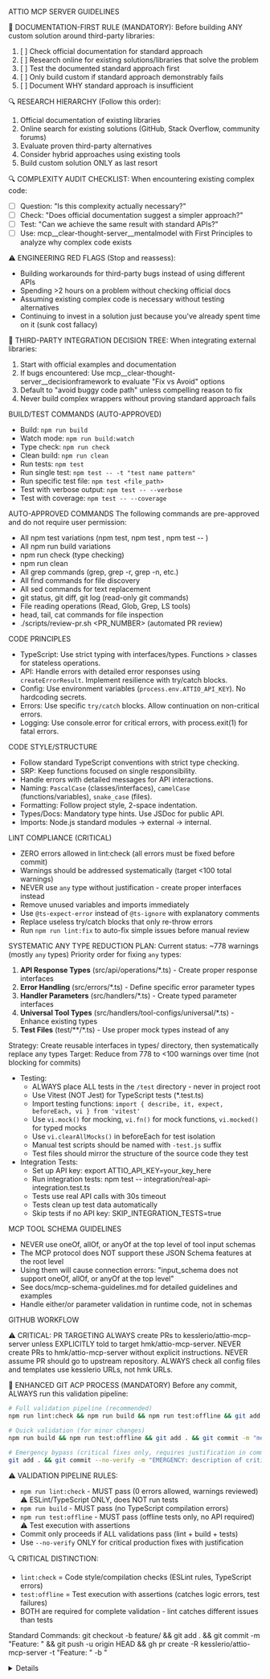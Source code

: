 ATTIO MCP SERVER GUIDELINES

🚨 DOCUMENTATION-FIRST RULE (MANDATORY):
Before building ANY custom solution around third-party libraries:
1. [ ] Check official documentation for standard approach
2. [ ] Research online for existing solutions/libraries that solve the problem
3. [ ] Test the documented standard approach first
4. [ ] Only build custom if standard approach demonstrably fails
5. [ ] Document WHY standard approach is insufficient

🔍 RESEARCH HIERARCHY (Follow this order):
1. Official documentation of existing libraries
2. Online search for existing solutions (GitHub, Stack Overflow, community forums)
3. Evaluate proven third-party alternatives
4. Consider hybrid approaches using existing tools
5. Build custom solution ONLY as last resort

🔍 COMPLEXITY AUDIT CHECKLIST:
When encountering existing complex code:
- [ ] Question: "Is this complexity actually necessary?"
- [ ] Check: "Does official documentation suggest a simpler approach?"
- [ ] Test: "Can we achieve the same result with standard APIs?"
- [ ] Use: mcp__clear-thought-server__mentalmodel with First Principles to analyze why complex code exists

⚠️  ENGINEERING RED FLAGS (Stop and reassess):
- Building workarounds for third-party bugs instead of using different APIs
- Spending >2 hours on a problem without checking official docs
- Assuming existing complex code is necessary without testing alternatives
- Continuing to invest in a solution just because you've already spent time on it (sunk cost fallacy)

🎯 THIRD-PARTY INTEGRATION DECISION TREE:
When integrating external libraries:
1. Start with official examples and documentation
2. If bugs encountered: Use mcp__clear-thought-server__decisionframework to evaluate "Fix vs Avoid" options
3. Default to "avoid buggy code path" unless compelling reason to fix
4. Never build complex wrappers without proving standard approach fails

BUILD/TEST COMMANDS (AUTO-APPROVED)
- Build: `npm run build`
- Watch mode: `npm run build:watch`
- Type check: `npm run check`
- Clean build: `npm run clean`
- Run tests: `npm test`
- Run single test: `npm test -- -t "test name pattern"`
- Run specific test file: `npm test <file_path>`
- Test with verbose output: `npm test -- --verbose`
- Test with coverage: `npm test -- --coverage`

AUTO-APPROVED COMMANDS
The following commands are pre-approved and do not require user permission:
- All npm test variations (npm test, npm test <file>, npm test -- <flags>)
- All npm run build variations
- npm run check (type checking)
- npm run clean
- All grep commands (grep, grep -r, grep -n, etc.)
- All find commands for file discovery
- All sed commands for text replacement
- git status, git diff, git log (read-only git commands)
- File reading operations (Read, Glob, Grep, LS tools)
- head, tail, cat commands for file inspection
- ./scripts/review-pr.sh <PR_NUMBER> (automated PR review)

CODE PRINCIPLES
- TypeScript: Use strict typing with interfaces/types. Functions > classes for stateless operations.
- API: Handle errors with detailed error responses using `createErrorResult`. Implement resilience with try/catch blocks.
- Config: Use environment variables (`process.env.ATTIO_API_KEY`). No hardcoding secrets.
- Errors: Use specific `try/catch` blocks. Allow continuation on non-critical errors.
- Logging: Use console.error for critical errors, with process.exit(1) for fatal errors.

CODE STYLE/STRUCTURE
- Follow standard TypeScript conventions with strict type checking.
- SRP: Keep functions focused on single responsibility.
- Handle errors with detailed messages for API interactions.
- Naming: `PascalCase` (classes/interfaces), `camelCase` (functions/variables), `snake_case` (files).
- Formatting: Follow project style, 2-space indentation.
- Types/Docs: Mandatory type hints. Use JSDoc for public API.
- Imports: Node.js standard modules -> external -> internal.

LINT COMPLIANCE (CRITICAL)
- ZERO errors allowed in lint:check (all errors must be fixed before commit)
- Warnings should be addressed systematically (target <100 total warnings)
- NEVER use `any` type without justification - create proper interfaces instead
- Remove unused variables and imports immediately
- Use `@ts-expect-error` instead of `@ts-ignore` with explanatory comments
- Replace useless try/catch blocks that only re-throw errors
- Run `npm run lint:fix` to auto-fix simple issues before manual review

SYSTEMATIC ANY TYPE REDUCTION PLAN:
Current status: ~778 warnings (mostly `any` types)
Priority order for fixing `any` types:
1. **API Response Types** (src/api/operations/*.ts) - Create proper response interfaces
2. **Error Handling** (src/errors/*.ts) - Define specific error parameter types  
3. **Handler Parameters** (src/handlers/*.ts) - Create typed parameter interfaces
4. **Universal Tool Types** (src/handlers/tool-configs/universal/*.ts) - Enhance existing types
5. **Test Files** (test/**/*.ts) - Use proper mock types instead of any

Strategy: Create reusable interfaces in types/ directory, then systematically replace any types
Target: Reduce from 778 to <100 warnings over time (not blocking for commits)
- Testing:
  * ALWAYS place ALL tests in the `/test` directory - never in project root
  * Use Vitest (NOT Jest) for TypeScript tests (*.test.ts)
  * Import testing functions: `import { describe, it, expect, beforeEach, vi } from 'vitest'`
  * Use `vi.mock()` for mocking, `vi.fn()` for mock functions, `vi.mocked()` for typed mocks
  * Use `vi.clearAllMocks()` in beforeEach for test isolation
  * Manual test scripts should be named with `-test.js` suffix
  * Test files should mirror the structure of the source code they test
- Integration Tests:
  * Set up API key: export ATTIO_API_KEY=your_key_here
  * Run integration tests: npm test -- integration/real-api-integration.test.ts
  * Tests use real API calls with 30s timeout
  * Tests clean up test data automatically
  * Skip tests if no API key: SKIP_INTEGRATION_TESTS=true

MCP TOOL SCHEMA GUIDELINES
- NEVER use oneOf, allOf, or anyOf at the top level of tool input schemas
- The MCP protocol does NOT support these JSON Schema features at the root level
- Using them will cause connection errors: "input_schema does not support oneOf, allOf, or anyOf at the top level"
- See docs/mcp-schema-guidelines.md for detailed guidelines and examples
- Handle either/or parameter validation in runtime code, not in schemas

GITHUB WORKFLOW

⚠️ CRITICAL: PR TARGETING
ALWAYS create PRs to kesslerio/attio-mcp-server unless EXPLICITLY told to target hmk/attio-mcp-server.
NEVER create PRs to hmk/attio-mcp-server without explicit instructions.
NEVER assume PR should go to upstream repository.
ALWAYS check all config files and templates use kesslerio URLs, not hmk URLs.

🚨 ENHANCED GIT ACP PROCESS (MANDATORY)
Before any commit, ALWAYS run this validation pipeline:
```bash
# Full validation pipeline (recommended)
npm run lint:check && npm run build && npm run test:offline && git add . && git commit -m "message" && git push

# Quick validation (for minor changes)  
npm run build && npm run test:offline && git add . && git commit -m "message" && git push

# Emergency bypass (critical fixes only, requires justification in commit message)
git add . && git commit --no-verify -m "EMERGENCY: description of critical issue" && git push
```

⚠️ VALIDATION PIPELINE RULES:
- `npm run lint:check` - MUST pass (0 errors allowed, warnings reviewed) ⚠️ ESLint/TypeScript ONLY, does NOT run tests
- `npm run build` - MUST pass (no TypeScript compilation errors)
- `npm run test:offline` - MUST pass (offline tests only, no API required) ⚠️ Test execution with assertions  
- Commit only proceeds if ALL validations pass (lint + build + tests)
- Use `--no-verify` ONLY for critical production fixes with justification

🔍 CRITICAL DISTINCTION:
- `lint:check` = Code style/compilation checks (ESLint rules, TypeScript errors)
- `test:offline` = Test execution with assertions (catches logic errors, test failures)
- BOTH are required for complete validation - lint catches different issues than tests

Standard Commands:
git checkout -b feature/<name> && git add . && git commit -m "Feature: <desc>" && git push -u origin HEAD && gh pr create -R kesslerio/attio-mcp-server -t "Feature: <desc>" -b "<details>"
git fetch upstream && git checkout main && git merge upstream/main && git push origin main

Best Practices for Clean PRs
1. Focus on a single feature or fix per PR
2. Keep PRs small and focused
3. Use meaningful commit messages (Format: `Feature:`, `Fix:`, `Docs:`, `Refactor:`, etc.)
4. Only include relevant files
5. Test thoroughly before submitting
6. Update documentation
7. For refactoring work, follow guidelines in @docs/refactoring-guidelines.md

Troubleshooting:
git rm --cached <path> && git commit --amend && git push -f origin <branch>
git fetch upstream && git rebase upstream/main && git push -f origin <branch>

RELEASE PROCESS (AUTO-APPROVED)

Automated Release Workflow:
1. Use scripts/release.sh for automated releases:
   ./scripts/release.sh
   - Validates clean branch state
   - Prompts for version bump (major.minor.patch)
   - Updates package.json version
   - Builds and tests project
   - Updates CHANGELOG.md with release notes
   - Creates git tag and GitHub release
   - Publishes to npm registry

2. Manual Release Commands:
   npm version patch|minor|major     # Bump version
   npm run build && npm test         # Validate
   git add . && git commit -m "Release: vX.X.X"
   git tag vX.X.X && git push origin vX.X.X
   gh release create vX.X.X --notes "Release notes"
   npm publish                       # Publish to npm

3. CHANGELOG.md Management:
   - Follow Keep a Changelog format (https://keepachangelog.com/)
   - Update [Unreleased] section during development
   - Move to versioned section during release
   - Include: Added, Changed, Deprecated, Removed, Fixed, Security sections

ISSUE MANAGEMENT (ENHANCED WITH CLEAR THOUGHT)

⚠️ CRITICAL WORKFLOW: Issue Work Checklist
BEFORE starting ANY GitHub issue work, ALWAYS follow this checklist:
1. [ ] Check current branch: `git branch --show-current`
2. [ ] If not on main or appropriate feature branch, checkout main: `git checkout main`
3. [ ] Pull latest changes: `git pull origin main`
4. [ ] Create issue branch: `git checkout -b feature/issue-{number}-{description}`
5. [ ] Verify clean state: `git status` (should show "nothing to commit, working tree clean")
6. [ ] Begin work implementation
7. [ ] Commit with issue reference: `git commit -m "Type: Description #issue-number"`
8. [ ] Push branch: `git push -u origin HEAD`
9. [ ] Create PR: `gh pr create -R kesslerio/attio-mcp-server`

1. Issue Creation
- Create issues before starting work.
- Use descriptive titles: type: Description (clear, concise).
- Search first: `gh issue list --repo kesslerio/attio-mcp-server --search "keyword"`.
- Create Command: `gh issue create --title "type: Description" --body "Detailed description or use --body-file /path/to/template.md" --label "P2,type:bug,area:core"` (Verify labels with `gh label list --repo kesslerio/attio-mcp-server`).
- Problem Analysis: Use Clear Thought tools like `mcp_clear-thought_mentalmodel` (e.g., First Principles) or `mcp_mcp-sequentialthinking-tools_sequentialthinking_tools` for complex issues.
- Refactoring: Follow template in @docs/refactoring-guidelines.md.

Required Labels:
- Priority: P0(Critical), P1(High), P2(Medium), P3(Low), P4/P5(Trivial)
- Type: bug, feature, enhancement, documentation, test
- Status (Required): status:blocked, status:in-progress, status:ready, status:review, status:needs-info, status:untriaged
- Area: area:core, area:api, area:build, area:dist, area:documentation, area:testing, area:performance, area:refactor, area:api:people, area:api:lists, area:api:notes, area:api:objects, area:api:records, area:api:tasks, area:extension, area:integration, area:security, area:rate-limiting, area:error-handling, area:logging

2. Branch Strategy
- NEVER work directly on main (except critical hotfixes).
- ALWAYS create a new branch before starting ANY work on GitHub issues.
- MANDATORY: Check current branch with `git branch --show-current` BEFORE starting work.
- If not on a clean feature branch, IMMEDIATELY create one: `git checkout -b feature/issue-{issue-number}-{short-description}` or `git checkout -b fix/issue-{issue-number}-{short-description}`.
- Branch naming convention: `feature/issue-319-test-cleanup`, `fix/issue-123-domain-utils`, `docs/issue-456-api-guide`.
- NEVER continue work on unrelated branches unless explicitly approved.
- Use Clear Thought tools for planning (e.g., `mcp__clear-thought-server__mentalmodel` for analysis, `mcp__clear-thought-server__decisionframework` for architectural choices).

3. Commit Message Format
- Prefixes: Feature:, Fix:, Docs:, Refactor:, Test:, Chore:
- Include issue references: #123. [HOTFIX] for hotfixes.

4. Pull Requests
- Get approval before pushing to upstream.
- Reference issues: Closes #XX or Relates to #XX.
- Include testing details. Wait for review. Use squash merging.

5. Issue Closure Requirements
- Verify acceptance criteria.
- Add implementation comment (details, lessons, challenges, future considerations).
- Verification statement: "✅ VERIFICATION: All GitHub documentation requirements completed."

DOCUMENTATION SEARCH WORKFLOW (ALWAYS FOLLOW THIS ORDER)

⚠️ CRITICAL: Documentation Search Priority
NEVER use web search as the first option. ALWAYS follow this sequence:

1. **PRIMARY: Check Existing Crawled Documentation**
   - FIRST: Use `mcp_crawl4ai-rag_perform_rag_query(query="search terms", match_count=5)` to search ALL indexed sources
   - Check available sources: `mcp_crawl4ai-rag_get_available_sources()`
   - Try domain-specific searches: `mcp_crawl4ai-rag_perform_rag_query(query="search terms", source="docs.attio.com", match_count=5)`
   - Examples:
     * `mcp_crawl4ai-rag_perform_rag_query(query="bearer token authentication", source="docs.attio.com")`
     * `mcp_crawl4ai-rag_perform_rag_query(query="MCP protocol schema validation", source="modelcontextprotocol.io")`
     * `mcp_crawl4ai-rag_perform_rag_query(query="webhook configuration", match_count=8)`

2. **SECONDARY: Crawl Additional Documentation (If Needed)**
   - If existing docs don't contain the information, crawl new sources:
   - Single page: `mcp_crawl4ai-rag_crawl_single_page(url="https://specific-doc-page.com")`
   - Smart crawling: `mcp_crawl4ai-rag_smart_crawl_url(url="https://docs.example.com", max_depth=2, max_concurrent=5)`
   - Target relevant documentation sites, GitHub repos, or API references
   - After crawling, retry the search: `mcp_crawl4ai-rag_perform_rag_query(query="same search terms")`

3. **TERTIARY: Web Search (Last Resort)**
   - Only use web search tools if crawled documentation is insufficient
   - Use for real-time information, recent updates, or community discussions
   - Consider crawling any valuable sources found via web search for future use

**Currently Indexed Sources:**
- docs.cognee.ai, docs.falkordb.com, modelcontextprotocol.io, github.com (MCP SDKs), yourls.org, docs.attio.com
- Verify current sources: `mcp_crawl4ai-rag_get_available_sources()`

**Examples of Crawl Targets When Extending Documentation:**
- API documentation: `https://docs.attio.com/api/`, `https://docs.github.com/en/rest`
- Framework docs: `https://vitest.dev/guide/`, `https://nodejs.org/docs/`
- MCP examples: GitHub repositories with MCP implementations
- TypeScript references: `https://www.typescriptlang.org/docs/`

CLEAR THOUGHT MCP INTEGRATION (Systematic Problem-Solving)
- Purpose: Enhance problem analysis, design, implementation, and debugging.
- Documentation: See @docs/tools/clear-thought-tools.md for comprehensive tool reference.
- Integration: Use Clear Thought MCP tools (e.g., `mcp__clear-thought-server__mentalmodel`, `mcp__clear-thought-server__sequentialthinking`, `mcp__clear-thought-server__debuggingapproach`) via their respective MCP tool names and schemas.
- Problem-Solving Workflow:
  1. Problem Analysis (e.g., First Principles via `mcp__clear-thought-server__mentalmodel`)
  2. Architecture Planning (e.g., Design Patterns via `mcp__clear-thought-server__designpattern`)
  3. Implementation Strategy (e.g., Programming Paradigms via `mcp__clear-thought-server__programmingparadigm`)
  4. Debugging (e.g., Systematic approaches via `mcp__clear-thought-server__debuggingapproach`)
  5. Documentation/Synthesis (e.g., `mcp__clear-thought-server__sequentialthinking`)

- Contextual Tool Application:
  * Performance Issues: `mcp__clear-thought-server__programmingparadigm` + `mcp__clear-thought-server__debuggingapproach`.
  * New Features: `mcp__clear-thought-server__mentalmodel` + `mcp__clear-thought-server__designpattern`.
  * Integration Problems: `mcp__clear-thought-server__debuggingapproach` + `mcp__clear-thought-server__designpattern`.
  * Refactoring: `mcp__clear-thought-server__mentalmodel` (e.g., Opportunity Cost) + `mcp__clear-thought-server__programmingparadigm`.

- Enhanced Testing with Clear Thought:
  1. Pre-Test Analysis: `mcp__clear-thought-server__mentalmodel` (e.g., Error Propagation).
  2. Test Strategy: `mcp__clear-thought-server__debuggingapproach` (e.g., Program Slicing).
  3. Failure Analysis: `mcp__clear-thought-server__sequentialthinking`.

EXTERNAL MCP SERVERS (Runtime Dependencies)
- Note: External services, not npm dependencies.
- Namespace `mcp__crawl4ai-rag__`:
  * Server: Crawl4AI RAG MCP Server (https://github.com/coleam00/mcp-crawl4ai-rag)
  * Purpose: Web crawling and RAG.
  * Tools: get_available_sources(), crawl_single_page(url), smart_crawl_url(url), perform_rag_query(q, source?, match_count?)
  * Setup: Install external server, configure in MCP client.